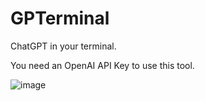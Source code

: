 # GPTerminal
ChatGPT in your terminal.

You need an OpenAI API Key to use this tool.

![image](https://github.com/shookx/GPTerminal/assets/114474418/c596f69d-1181-41a5-a8c7-cb8979dff6b4)
